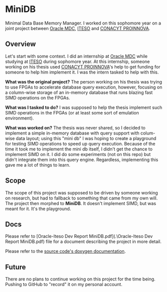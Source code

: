 # MiniDB

Minimal Data Base Memory Manager. I worked on this sophomore year on a joint project between [Oracle MDC](https://www.oracle.com/goto/mdc), [ITESO](https://www.iteso.mx/) and [CONACYT PROINNOVA](https://www.conacyt.gov.py/proinnova).

## Overview

Let's start with some context. I did an internship at [Oracle MDC](https://www.oracle.com/goto/mdc) while studying at [ITESO](https://www.iteso.mx/) during sophomore year. At this internship, someone working on his thesis used [CONACYT PROINNOVA](https://www.conacyt.gov.py/proinnova)'s help to get funding for someone to help him implement it. I was the intern tasked to help with this.

**What was the original project?** The person working on his thesis was trying to use FPGAs to accelerate database query execution, however, focusing on a column-wise storage of an in-memory database that runs blazing fast SIMD operations on the FPGAs.

**What was I tasked to do?** I was supposed to help the thesis implement such SIMD operations in the FPGAs (or at least some sort of emulation environment).

**What was worked on?** The thesis was never shared, so I decided to implement a simple in-memory database with query support with colum-wise data layout; using this "mini db" I was hoping to create a playground for testing SIMD operations to speed up query execution. Because of the time it took me to implement the mini db itself, I didn't get the chance to implement SIMD on it. I did do some experiments (not on this repo) but didn't integrate them into this query engine. Regardless, implementing this gave me a lot of things to learn.

## Scope

The scope of this project was supposed to be driven by someone working on research, but had to fallback to something that came from my own will. The project then morphed to **MiniDB**. It doesn't implement SIMD, but was meant for it. It's the playground.

## Docs

Please refer to [Oracle-Iteso Dev Report MiniDB.pdf](.\Oracle-Iteso Dev Report MiniDB.pdf) file for a document describing the project in more detail.

Please refer to the [source code's doxygen documentation](.\src\html\index.html).

## Future

There are no plans to continue working on this project for the time being. Pushing to GitHub to "record" it on my personal account.
